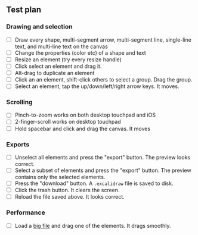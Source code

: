 ## Test plan

### Drawing and selection

- [ ] Draw every shape, multi-segment arrow, multi-segment line, single-line text, and multi-line text on the canvas
- [ ] Change the properties (color etc) of a shape and text
- [ ] Resize an element (try every resize handle)
- [ ] Click select an element and drag it.
- [ ] Alt-drag to duplicate an element
- [ ] Click an an element, shift-click others to select a group. Drag the group.
- [ ] Select an element, tap the up/down/left/right arrow keys. It moves.

### Scrolling

- [ ] Pinch-to-zoom works on both desktop touchpad and iOS
- [ ] 2-finger-scroll works on desktop touchpad
- [ ] Hold spacebar and click and drag the canvas. It moves

### Exports

- [ ] Unselect all elements and press the "export" button. The preview looks correct.
- [ ] Select a subset of elements and press the "export" button. The preview contains only the selected elements.
- [ ] Press the "download" button. A `.excalidraw` file is saved to disk.
- [ ] Click the trash button. It clears the screen.
- [ ] Reload the file saved above. It looks correct.

### Performance

- [ ] Load a [big file](https://drive.google.com/open?id=1Yb4UPBiHVXQMmqMN73tirl2zHkKlabE3) and drag one of the elements. It drags smoothly.
